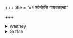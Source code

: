+++
title = "०१ श्येनोऽसि गायत्रच्छन्दा"

+++

<details><summary>Whitney</summary>

### Translation
1. A falcon art thou, with *gāyatrá* for meter; I take hold after thee;  
carry me along to welfare at the close (*udṛ́c*) of this offering: hail!

### Notes
All the other texts read *sám pāraya* for *sáṁ vaha*, and  
śB.TS.PB.GB.KśS. end there; śśS. adds our further refrain, but with  
*udṛcam* (for *-ci*), and omitting *svāhā;* śśS. also adds *patvā* after  
*asi* at the beginning, in all the three verses. The comm. regards the  
sacrifice itself as addressed in each verse. He says of *udṛci:* *uttamā  
’vasānavartiny ṛg udṛk*. The metrical definitions of the Anukr. are so  
far correct that the verses can be read as 28 syllables.
</details>

<details><summary>Griffith</summary>

Thou art the Hawk, Gayatri's lord: I hold thee fast. Happily bear me to the goal of this my sacrifice. All hail!
</details>
